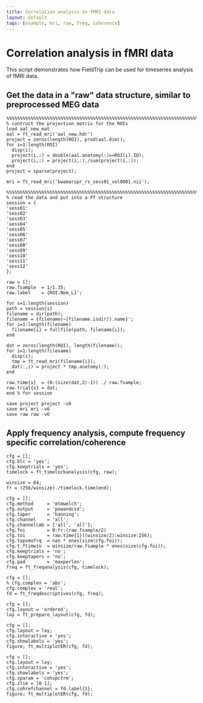 ```yaml
---
title: Correlation analysis in fMRI data
layout: default
tags: [example, mri, raw, freq, coherence]
---
```


# Correlation analysis in fMRI data

This script demonstrates how FieldTrip can be used for timeseries analysis of fMRI data.

##  Get the data in a "raw" data structure, similar to preprocessed MEG data

	%%%%%%%%%%%%%%%%%%%%%%%%%%%%%%%%%%%%%%%%%%%%%%%%%%%%%%%%%%%%%%%%%%%%%%%%%%%%%%
	% contruct the projection matrix for the ROIs
	load aal_new_mat
	aal = ft_read_mri('aal_new.hdr')
	project = zeros(length(ROI), prod(aal.dim));
	for i=1:length(ROI)
	  disp(i);
	  project(i,:) = double(aal.anatomy(:)==ROI(i).ID);
	  project(i,:) = project(i,:)./sum(project(i,:));
	end
	project = sparse(project);

	mri = ft_read_mri('bwamarspr_rs_sess01_vol0001.nii');

	%%%%%%%%%%%%%%%%%%%%%%%%%%%%%%%%%%%%%%%%%%%%%%%%%%%%%%%%%%%%%%%%%%%%%%%%%%%%%%
	% read the data and put into a FT structure
	session = {
	'sess01'
	'sess02'
	'sess03'
	'sess04'
	'sess05'
	'sess06'
	'sess07'
	'sess08'
	'sess09'
	'sess10'
	'sess11'
	'sess12'
	};

	raw = [];
	raw.fsample  = 1/1.35;
	raw.label    = {ROI.Nom_L}';

	for s=1:length(session)
	path = session{s}
	filename = dir(path);
	filename = {filename(~[filename.isdir]).name}';
	for i=1:length(filename)
	  filename{i} = fullfile(path, filename{i});
	end

	dat = zeros(length(ROI), length(filename));
	for i=1:length(filename)
	  disp(i);
	  tmp = ft_read_mri(filename{i});
	  dat(:,i) = project * tmp.anatomy(:);
	end

	raw.time{s}  = (0:(size(dat,2)-1)) ./ raw.fsample;
	raw.trial{s} = dat;
	end % for session

	save project project -v6
	save mri mri -v6
	save raw raw -v6

## Apply frequency analysis, compute frequency specific correlation/coherence

	cfg = [];
	cfg.blc = 'yes';
	cfg.keeptrials = 'yes';
	timelock = ft_timelockanalysis(cfg, raw);

	winsize = 64;
	fr = (256/winsize)./timelock.time(end);

	cfg = [];
	cfg.method     = 'mtmwelch';
	cfg.output     = 'powandcsd';
	cfg.taper      = 'hanning';
	cfg.channel    = 'all';
	cfg.channelcmb = {'all', 'all'};
	cfg.foi        = 0:fr:(raw.fsample/2)
	cfg.toi        = raw.time{1}((winsize/2):winsize:256);
	cfg.tapsmofrq  = nan * ones(size(cfg.foi));
	cfg.t_ftimwin  = winsize/raw.fsample * ones(size(cfg.foi));
	cfg.keeptrials = 'no';
	cfg.keeptapers = 'no';
	cfg.pad        = 'maxperlen';
	freq = ft_freqanalysis(cfg, timelock);

	cfg = [];
	% cfg.complex = 'abs';
	cfg.complex = 'real';
	fd = ft_freqdescriptives(cfg, freq);

	cfg = [];
	cfg.layout = 'ordered';
	lay = ft_prepare_layout(cfg, fd);

	cfg = [];
	cfg.layout = lay;
	cfg.interactive = 'yes';
	cfg.showlabels = 'yes';
	figure; ft_multiplotER(cfg, fd);

	cfg = [];
	cfg.layout = lay;
	cfg.interactive = 'yes';
	cfg.showlabels = 'yes';
	cfg.zparam = 'cohspctrm';
	cfg.zlim = [0 1];
	cfg.cohrefchannel = fd.label{1};
	figure; ft_multiplotER(cfg, fd);
